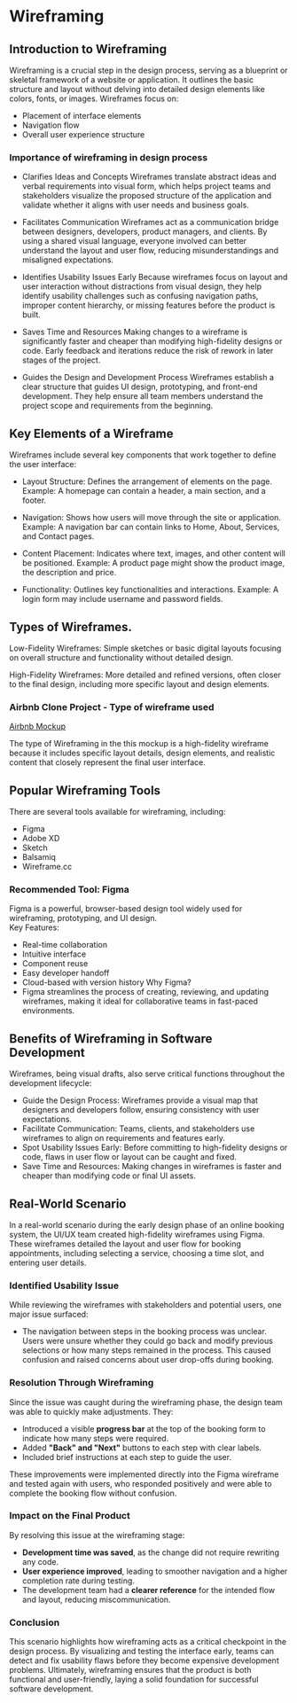 # Wireframing

## Introduction to Wireframing
Wireframing is a crucial step in the design process, serving as a blueprint or skeletal framework of a website or application. It outlines the basic structure and layout without delving into detailed design elements like colors, fonts, or images.
Wireframes focus on:
- Placement of interface elements
- Navigation flow
- Overall user experience structure
  
### Importance of wireframing in design process
- Clarifies Ideas and Concepts
Wireframes translate abstract ideas and verbal requirements into visual form, which helps project teams and stakeholders visualize the proposed structure of the application and validate whether it aligns with user needs and business goals.

- Facilitates Communication
Wireframes act as a communication bridge between designers, developers, product managers, and clients. By using a shared visual language, everyone involved can better understand the layout and user flow, reducing misunderstandings and misaligned expectations.

- Identifies Usability Issues Early
Because wireframes focus on layout and user interaction without distractions from visual design, they help identify usability challenges such as confusing navigation paths, improper content hierarchy, or missing features before the product is built.

- Saves Time and Resources
Making changes to a wireframe is significantly faster and cheaper than modifying high-fidelity designs or code. Early feedback and iterations reduce the risk of rework in later stages of the project.

- Guides the Design and Development Process
Wireframes establish a clear structure that guides UI design, prototyping, and front-end development. They help ensure all team members understand the project scope and requirements from the beginning.


## Key Elements of a Wireframe
Wireframes include several key components that work together to define the user interface:
- Layout Structure: Defines the arrangement of elements on the page.
  Example: A homepage can contain a header, a main section, and a footer.
  
- Navigation: Shows how users will move through the site or application.
  Example: A navigation bar can contain links to Home, About, Services, and Contact pages.
  
- Content Placement: Indicates where text, images, and other content will be positioned.
  Example: A product page might show the product image, the description and price.
  
- Functionality: Outlines key functionalities and interactions.
  Example: A login form may include username and password fields.


## Types of Wireframes.
Low-Fidelity Wireframes: Simple sketches or basic digital layouts focusing on overall structure and functionality without detailed design.

High-Fidelity Wireframes: More detailed and refined versions, often closer to the final design, including more specific layout and design elements.

### Airbnb Clone Project - Type of wireframe used
[Airbnb Mockup](https://www.figma.com/design/E2BRqdPcKkrnX6hLGPto8Z/Project-Airbnb?node-id=1-2&t=RuD9bnEEJzcH7KHJ-1)

The type of Wireframing in the this mockup is a high-fidelity wireframe because it includes specific layout details, design elements, and realistic content that closely represent the final user interface. 


## Popular Wireframing Tools
There are several tools available for wireframing, including:
- Figma
- Adobe XD
- Sketch
- Balsamiq
- Wireframe.cc

### Recommended Tool: Figma
Figma is a powerful, browser-based design tool widely used for wireframing, prototyping, and UI design.  
Key Features:
  - Real-time collaboration
  - Intuitive interface
  - Component reuse
  - Easy developer handoff
  - Cloud-based with version history
Why Figma?
- Figma streamlines the process of creating, reviewing, and updating wireframes, making it ideal for collaborative teams in     fast-paced environments.


## Benefits of Wireframing in Software Development
Wireframes, being visual drafts, also serve critical functions throughout the development lifecycle:
- Guide the Design Process: Wireframes provide a visual map that designers and developers follow, ensuring consistency with     user expectations.
- Facilitate Communication: Teams, clients, and stakeholders use wireframes to align on requirements and features early.
- Spot Usability Issues Early: Before committing to high-fidelity designs or code, flaws in user flow or layout can be caught   and fixed.
- Save Time and Resources: Making changes in wireframes is faster and cheaper than modifying code or final UI assets.


## Real-World Scenario
In a real-world scenario during the early design phase of an online booking system, the UI/UX team created high-fidelity wireframes using Figma. These wireframes detailed the layout and user flow for booking appointments, including selecting a service, choosing a time slot, and entering user details.

### Identified Usability Issue
While reviewing the wireframes with stakeholders and potential users, one major issue surfaced:  
- The navigation between steps in the booking process was unclear. 
Users were unsure whether they could go back and modify previous selections or how many steps remained in the process. This caused confusion and raised concerns about user drop-offs during booking.

### Resolution Through Wireframing
Since the issue was caught during the wireframing phase, the design team was able to quickly make adjustments. They:
- Introduced a visible **progress bar** at the top of the booking form to indicate how many steps were required.
- Added **"Back" and "Next"** buttons to each step with clear labels.
- Included brief instructions at each step to guide the user.

These improvements were implemented directly into the Figma wireframe and tested again with users, who responded positively and were able to complete the booking flow without confusion.

### Impact on the Final Product
By resolving this issue at the wireframing stage:
- **Development time was saved**, as the change did not require rewriting any code.
- **User experience improved**, leading to smoother navigation and a higher completion rate during testing.
- The development team had a **clearer reference** for the intended flow and layout, reducing miscommunication.

### Conclusion
This scenario highlights how wireframing acts as a critical checkpoint in the design process. By visualizing and testing the interface early, teams can detect and fix usability flaws before they become expensive development problems. Ultimately, wireframing ensures that the product is both functional and user-friendly, laying a solid foundation for successful software development.
